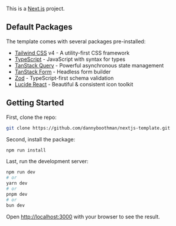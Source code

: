 This is a [Next.js](https://nextjs.org) project.

## Default Packages

The template comes with several packages pre-installed:

- [Tailwind CSS](https://tailwindcss.com/) v4 - A utility-first CSS framework
- [TypeScript](https://www.typescriptlang.org/) - JavaScript with syntax for types
- [TanStack Query](https://tanstack.com/query/latest) - Powerful asynchronous state management
- [TanStack Form](https://tanstack.com/form/latest) - Headless form builder
- [Zod](https://zod.dev/) - TypeScript-first schema validation
- [Lucide React](https://lucide.dev/) - Beautiful & consistent icon toolkit

## Getting Started

First, clone the repo:

```bash
git clone https://github.com/dannyboothman/nextjs-template.git
```

Second, install the package:

```bash
npm run install
```

Last, run the development server:

```bash
npm run dev
# or
yarn dev
# or
pnpm dev
# or
bun dev
```

Open [http://localhost:3000](http://localhost:3000) with your browser to see the result.
